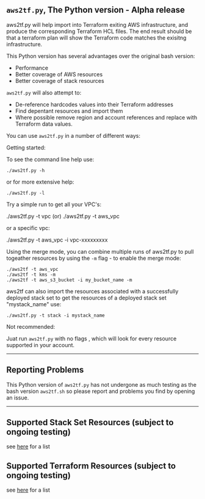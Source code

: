 ## `aws2tf.py`, The Python version - Alpha release

aws2tf.py will help import into Terraform exiting AWS infrastructure, and produce the corresponding Terraform HCL files. The end result should be that a terraform plan will show the Terraform code matches the exisitng infrastructure.

This Python version has several advantages over the original bash version:

* Performance
* Better coverage of AWS resources
* Better coverage of stack resources


`aws2tf.py` will also attempt to:

* De-reference hardcodes values into their Terraform addresses
* Find depentant resources and import them
* Where possible remove region and account references and replace with Terraform data values.

You can use `aws2tf.py` in a number of different ways:


Getting started:

To see the command line help use:

```
./aws2tf.py -h
```

or for more extensive help:

```
./aws2tf.py -l
```

Try a simple run to get all your VPC's:

./aws2tf.py -t vpc   (or)  ./aws2tf.py -t aws_vpc

or a specific vpc:

./aws2tf.py -t aws_vpc -i vpc-xxxxxxxxx


Using the merge mode, you can combine multiple runs of aws2tf.py to pull togeather resources by using the `-m` flag - to enable the merge mode:

```
./aws2tf -t aws_vpc
./aws2tf -t kms -m
./aws2tf -t aws_s3_bucket -i my_bucket_name -m
```

aws2tf can also import the resources associated with a successfully deployed stack set to get the resources of a deployed stack set "mystack_name" use:

```
./aws2tf.py -t stack -i mystack_name
```


Not recommended:

Juat run `aws2tf.py` with no flags , which will look for every resource supported in your account.

-----

## Reporting Problems

This Python version of `aws2tf.py` has not undergone as much testing as the bash version `aws2tf.sh` so please report and problems you find by opening an issue.

-----


## Supported Stack Set Resources (subject to ongoing testing)

see [here](https://github.com/aws-samples/aws2tf/blob/master/StackSet-Resources.md) for a list

## Supported Terraform Resources (subject to ongoing testing)

see [here](https://github.com/aws-samples/aws2tf/blob/master/Terraform-Resources.md) for a list


